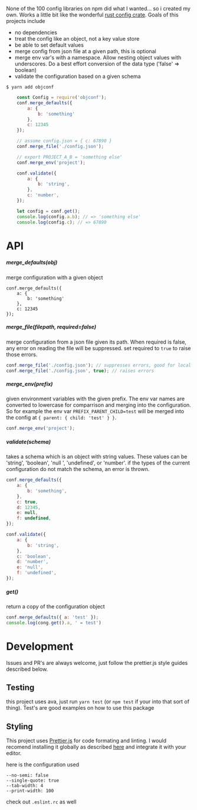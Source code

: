 None of the 100 config libraries on npm did what I wanted... so i created my own. Works a little bit like the wonderful [rust config crate](https://crates.io/crates/config). Goals of this projects include

- no dependencies
- treat the config like an object, not a key value store
- be able to set default values
- merge config from json file at a given path, this is optional
- merge env var's with a namespace. Allow nesting object values with underscores. Do a best effort conversion of the data type ('false' => boolean)
- validate the configuration based on a given schema


```
$ yarn add objconf
```

```js
    const Config = require('objconf');
    conf.merge_defaults({
        a: {
            b: 'something'
        },
        c: 12345
    });

    // assume config.json = { c: 67890 }
    conf.merge_file('./config.json');

    // export PROJECT_A_B = 'something else'
    conf.merge_env('project');

    conf.validate({
        a: {
            b: 'string',
        },
        c: 'number',
    });

    let config = conf.get();
    console.log(config.a.b); // => 'something else'
    console.log(config.c); // => 67890
```

# API

##### merge_defaults(obj)
merge configuration with a given object

```
conf.merge_defaults({
    a: {
        b: 'something'
    },
    c: 12345
});
```

##### merge_file(filepath, required=false)
merge configuration from a json file given its path. When required is false, any error on reading the file will be suppressed. set required to `true` to raise those errors.

```js
conf.merge_file('./config.json'); // suppresses errors, good for local dev config
conf.merge_file('./config.json', true); // raises errors
```

##### merge_env(prefix)
given environment variables with the given prefix. The env var names are converted to lowercase for comparrison and merging into the configuration. So for example the env var `PREFIX_PARENT_CHILD=test` will be merged into the config at `{ parent: { child: 'test' } }`.

```js
conf.merge_env('project');
```

##### validate(schema)
takes a schema which is an object with string values. These values can be 'string', 'boolean', 'null ', 'undefined', or 'number'. if the types of the current configuration do not match the schema, an error is thrown.

```js
conf.merge_defaults({
    a: {
        b: 'something',
    },
    c: true,
    d: 12345,
    e: null,
    f: undefined,
});

conf.validate({
    a: {
        b: 'string',
    },
    c: 'boolean',
    d: 'number',
    e: 'null',
    f: 'undefined',
});

```


##### get()
return a copy of the configuration object

```js
conf.merge_defaults({ a: 'test' });
console.log(cong.get().a, ' = test')
```

# Development #
Issues and PR's are always welcome, just follow the prettier.js style guides described below.

## Testing ##
this project uses ava, just run `yarn test` (or `npm test` if your into that sort of thing). Test's are good examples on how to use this package

## Styling ##

This project uses [Prettier.js](https://prettier.io/) for code formating and linting. I would recomend installing it globally as described [here](https://prettier.io/docs/en/install.html) and integrate it with your editor.

here is the configuration used

```
--no-semi: false
--single-quote: true
--tab-width: 4
--print-width: 100
```

check out `.eslint.rc` as well

